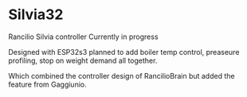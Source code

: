 # Silvia32
Rancilio Silvia controller
Currently in progress

Designed with ESP32s3 planned to add boiler temp control, preaseure profiling, stop on weight demand all together.

Which combined the controller design of RancilioBrain but added the feature from Gaggiunio.
